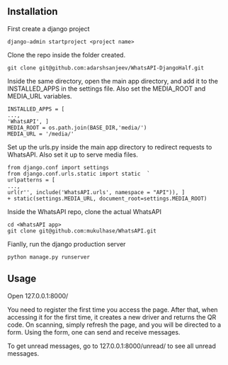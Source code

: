 ## Installation
First create a django project

    django-admin startproject <project name>

Clone the repo inside the folder created.

    git clone git@github.com:adarshsanjeev/WhatsAPI-DjangoHalf.git

Inside the same directory, open the main app directory, and add it to the INSTALLED_APPS in the settings file. Also set the MEDIA_ROOT and MEDIA_URL variables.

    INSTALLED_APPS = [
    ...,
    'WhatsAPI', ]
    MEDIA_ROOT = os.path.join(BASE_DIR,'media/')
    MEDIA_URL = '/media/'

Set up the urls.py inside the main app directory to redirect requests to WhatsAPI.  Also set it up to serve media files. 

    from django.conf import settings
    from django.conf.urls.static import static  `
    urlpatterns = [
    ..., 
    url(r'', include('WhatsAPI.urls', namespace = "API")), ]
    + static(settings.MEDIA_URL, document_root=settings.MEDIA_ROOT)

Inside the WhatsAPI repo, clone the actual WhatsAPI

    cd <WhatsAPI app>
    git clone git@github.com:mukulhase/WhatsAPI.git
    
Fianlly, run the django production server

    python manage.py runserver

## Usage

Open 127.0.0.1:8000/

You need to register the first time you access the page. After that, when accessing it for the first time, it creates a new driver and returns the QR code. On scanning, simply refresh the page, and you will be directed to a form. Using the form, one can send and receive messages.

To get unread messages, go to 127.0.0.1:8000/unread/ to see all unread messages.
